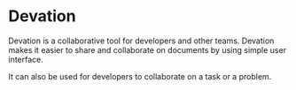 # Devation

Devation is a collaborative tool for developers and other teams. Devation makes it easier to share and collaborate on documents by using simple user interface.

It can also be used for developers to collaborate on a task or a problem.

